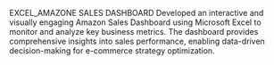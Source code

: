 EXCEL_AMAZONE SALES DASHBOARD
Developed an interactive and visually engaging Amazon Sales Dashboard using Microsoft Excel to monitor and analyze key business metrics. The dashboard provides comprehensive insights into sales performance, enabling data-driven decision-making for e-commerce strategy optimization.
